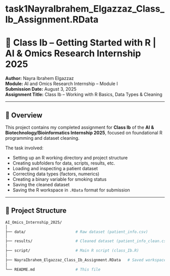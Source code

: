 # task1NayraIbrahem_Elgazzaz_Class_Ib_Assignment.RData
# 🧬 Class Ib – Getting Started with R | AI & Omics Research Internship 2025

**Author:** Nayra Ibrahem Elgazzaz  
**Module:** AI and Omics Research Internship – Module I  
**Submission Date:** August 3, 2025  
**Assignment Title:** Class Ib – Working with R Basics, Data Types & Cleaning

---

## 📌 Overview

This project contains my completed assignment for **Class Ib** of the **AI & Biotechnology/Bioinformatics Internship 2025**, focused on foundational R programming and dataset cleaning.

The task involved:

- Setting up an R working directory and project structure  
- Creating subfolders for data, scripts, results, etc.  
- Loading and inspecting a patient dataset  
- Correcting data types (factors, numerics)  
- Creating a binary variable for smoking status  
- Saving the cleaned dataset  
- Saving the R workspace in `.RData` format for submission

---

## 📁 Project Structure

```bash
AI_Omics_Internship_2025/
│
├── data/                      # Raw dataset (patient_info.csv)
│
├── results/                   # Cleaned dataset (patient_info_clean.csv)
│
├── script/                    # Main R script (class_Ib.R)
│
├── NayraIbrahem_Elgazzaz_Class_Ib_Assignment.RData   # Saved workspace
│
└── README.md                  # This file
